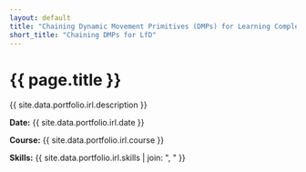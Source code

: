 ```yaml
---
layout: default
title: "Chaining Dynamic Movement Primitives (DMPs) for Learning Complex Tasks from Demonstration"
short_title: "Chaining DMPs for LfD"
---
```


<div class="portfolio-subpage-content">
  <h1 class="portfolio-subpage-title">{{ page.title }}</h1>

  <p>{{ site.data.portfolio.irl.description }}</p>

  <div class="project-meta">
    <p><strong>Date:</strong> {{ site.data.portfolio.irl.date }}</p>
    <p><strong>Course:</strong> {{ site.data.portfolio.irl.course }}</p>
    <p><strong>Skills:</strong> {{ site.data.portfolio.irl.skills | join: ", " }}</p>
  </div>
</div>
